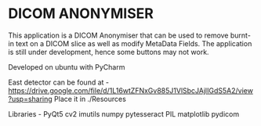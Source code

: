 # DICOM ANONYMISER

This application is a DICOM Anonymiser that can be used to remove burnt-in text on a DICOM slice as well as modify MetaData Fields.
The application is still under development, hence some buttons may not work.

Developed on ubuntu with PyCharm

East detector can be found at - https://drive.google.com/file/d/1L16wtZFNxGv885J1VlSbcJAjlIGdS5A2/view?usp=sharing
Place it in ./Resources

Libraries - 
PyQt5
cv2
imutils
numpy
pytesseract
PIL
matplotlib
pydicom
